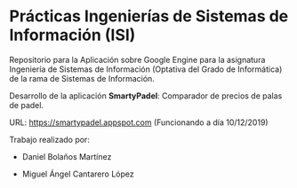 # Prácticas Ingenierías de Sistemas de Información (ISI)
Repositorio para la Aplicación sobre Google Engine para la asignatura Ingeniería de Sistemas de Información (Optativa del Grado de Informática) de la rama de Sistemas de Información.

Desarrollo de la aplicación **SmartyPadel**: Comparador de precios de palas de padel.

URL: https://smartypadel.appspot.com (Funcionando a día 10/12/2019)

Trabajo realizado por:

- Daniel Bolaños Martínez

- Miguel Ángel Cantarero López
